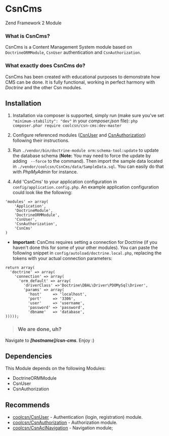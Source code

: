 CsnCms
======
Zend Framework 2 Module

### What is CsnCms? ###
CsnCms is a Content Management System module based on `DoctrineORMModule`, `CsnUser` authentication and `CsnAuthorization`.

### What exactly does CsnCms do? ###
CsnCms has been created with educational purposes to demonstrate how CMS can be done. It is fully functional, working in perfect harmony with *Doctrine* and the other Csn modules.

Installation
------------
1. Installation via composer is supported, simply run (make sure you've set `"minimum-stability": "dev"` in your *composer.json* file):
`php composer.phar require coolcsn/csn-cms:dev-master`

2. Configure referenced modules ([CsnUser](https://github.com/coolcsn/CsnUser) and [CsnAuthorization](https://github.com/coolcsn/CsnAuthorization)) following their instructions.

3. Run `./vendor/bin/doctrine-module orm:schema-tool:update` to update the database schema (**Note:** You may need to force the update by adding ` --force` to the command). Then import the sample data located in `./vendor/coolcsn/CsnCms/data/SampleData.sql`. You can easily do that with *PhpMyAdmin* for instance.

4. Add 'CsnCms' to your application configuration in `config/application.config.php`. An example application configuration could look like the following:

```
'modules' => array(
    'Application',
    'DoctrineModule',
    'DoctrineORMModule',
    'CsnUser',
    'CsnAuthorization',
    'CsnCms'
)
```

- **Important:** CsnCms requires setting a connection for Doctrine (if you haven't done this for some of your other modules). You can paste the following snippet in `config/autoload/doctrine.local.php`, replacing the tokens with your actual connection parameters:

```
return array(
  'doctrine' => array(
    'connection' => array(
      'orm_default' => array(
        'driverClass' =>'Doctrine\DBAL\Driver\PDOMySql\Driver',
        'params' => array(
          'host'     => 'localhost',
          'port'     => '3306',
          'user'     => 'username',
          'password' => 'password',
          'dbname'   => 'database',
)))));
```

>### We are done, uh? ###
Navigate to ***[hostname]/csn-cms***. Enjoy :)

Dependencies
------------
This Module depends on the following Modules:

- DoctrineORMModule
- CsnUser
- CsnAuthorization

Recommends
----------
- [coolcsn/CsnUser](https://github.com/coolcsn/CsnUser) - Authentication (login, registration) module.
- [coolcsn/CsnAuthorization](https://github.com/coolcsn/CsnAuthorization) - Authorization module.
- [coolcsn/CsnAclNavigation](https://github.com/coolcsn/CsnAclNavigation) - Navigation module;